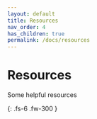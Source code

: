 ```yaml
---
layout: default
title: Resources
nav_order: 4
has_children: true
permalink: /docs/resources
---
```


# Resources

Some helpful resources

{: .fs-6 .fw-300 }
